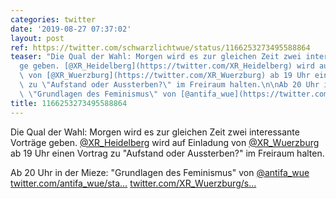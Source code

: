 ```yaml
---
categories: twitter
date: '2019-08-27 07:37:02'
layout: post
ref: https://twitter.com/schwarzlichtwue/status/1166253273495588864
teaser: "Die Qual der Wahl: Morgen wird es zur gleichen Zeit zwei interessante Vortr\xE4\
  ge geben. [@XR_Heidelberg](https://twitter.com/XR_Heidelberg) wird auf Einladung\
  \ von [@XR_Wuerzburg](https://twitter.com/XR_Wuerzburg) ab 19 Uhr einen Vortrag\
  \ zu \"Aufstand oder Aussterben?\" im Freiraum halten.\n\nAb 20 Uhr in der Mieze:\
  \ \"Grundlagen des Feminismus\" von [@antifa_wue](https://twitter.com/antifa_wue)"
title: 1166253273495588864
---
```

Die Qual der Wahl: Morgen wird es zur gleichen Zeit zwei interessante Vorträge geben. [@XR_Heidelberg](https://twitter.com/XR_Heidelberg) wird auf Einladung von [@XR_Wuerzburg](https://twitter.com/XR_Wuerzburg) ab 19 Uhr einen Vortrag zu "Aufstand oder Aussterben?" im Freiraum halten.

Ab 20 Uhr in der Mieze: "Grundlagen des Feminismus" von [@antifa_wue](https://twitter.com/antifa_wue)
[twitter.com/antifa_wue/sta…](https://twitter.com/antifa_wue/status/1166083181348564992)
[twitter.com/XR_Wuerzburg/s…](https://twitter.com/XR_Wuerzburg/status/1165910013161984000)